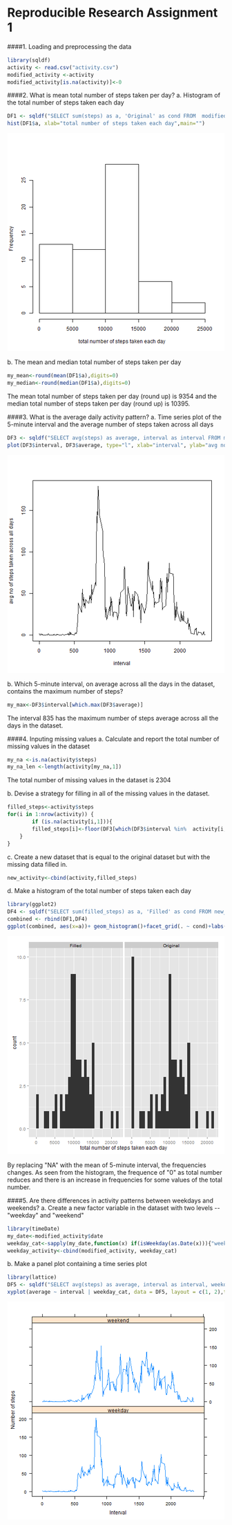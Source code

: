 Reproducible Research Assignment 1
===================================


####1. Loading and preprocessing the data


```r
library(sqldf)
activity <- read.csv("activity.csv")
modified_activity <-activity
modified_activity[is.na(activity)]<-0
```


            

####2. What is mean total number of steps taken per day?
a. Histogram of the total number of steps taken each day

```r
DF1 <- sqldf("SELECT sum(steps) as a, 'Original' as cond FROM  modified_activity group by date")
hist(DF1$a, xlab="total number of steps taken each day",main="")
```

![plot of chunk unnamed-chunk-2](figure/unnamed-chunk-2-1.png) 


b. The mean and median total number of steps taken per day

```r
my_mean<-round(mean(DF1$a),digits=0)
my_median<-round(median(DF1$a),digits=0)
```
The mean total number of steps taken per day (round up) is 9354 and the median total number of steps taken per day (round up) is 10395.
  

####3. What is the average daily activity pattern?
a. Time series plot of the 5-minute interval and the average number of steps taken across all days 

```r
DF3 <- sqldf("SELECT avg(steps) as average, interval as interval FROM modified_activity group by interval")
plot(DF3$interval, DF3$average, type="l", xlab="interval", ylab="avg no of steps taken across all days ")
```

![plot of chunk unnamed-chunk-4](figure/unnamed-chunk-4-1.png) 

b. Which 5-minute interval, on average across all the days in the dataset, contains the maximum number of steps?

```r
my_max<-DF3$interval[which.max(DF3$average)]
```
The interval 835 has the maximum number of steps average across all the days in the dataset.

####4. Inputing missing values
a. Calculate and report the total number of missing values in the dataset 

```r
my_na <-is.na(activity$steps)
my_na_len <-length(activity[my_na,1]) 
```
The total number of missing values in the dataset is 2304

b. Devise a strategy for filling in all of the missing values in the dataset.

```r
filled_steps<-activity$steps
for(i in 1:nrow(activity)) {
        if (is.na(activity[i,1])){
		filled_steps[i]<-floor(DF3[which(DF3$interval %in%  activity[i,3]),1])
	}
}
```

c. Create a new dataset that is equal to the original dataset but with the missing data filled in.

```r
new_activity<-cbind(activity,filled_steps)
```

d. Make a histogram of the total number of steps taken each day

```r
library(ggplot2)
DF4 <- sqldf("SELECT sum(filled_steps) as a, 'Filled' as cond FROM new_activity group by date")
combined <- rbind(DF1,DF4)
ggplot(combined, aes(x=a))+ geom_histogram()+facet_grid(. ~ cond)+labs(x="total number of steps taken each day")
```

![plot of chunk unnamed-chunk-9](figure/unnamed-chunk-9-1.png) 


By replacing "NA" with the mean of 5-minute interval, the frequencies changes. As seen from the histogram, the frequence of "0" as total number reduces and there is an increase in frequencies for some values of the total number.

####5. Are there differences in activity patterns between weekdays and weekends?
a. Create a new factor variable in the dataset with two levels -- "weekday" and "weekend"

```r
library(timeDate)
my_date<-modified_activity$date
weekday_cat<-sapply(my_date,function(x) if(isWeekday(as.Date(x))){"weekday"}else{"weekend"}  )
weekday_activity<-cbind(modified_activity, weekday_cat)
```

b. Make a panel plot containing a time series plot

```r
library(lattice)
DF5 <- sqldf("SELECT avg(steps) as average, interval as interval, weekday_cat as weekday_cat FROM weekday_activity group by interval, weekday_cat")
xyplot(average ~ interval | weekday_cat, data = DF5, layout = c(1, 2),type="l",ylab="Number of steps",xlab="Interval")
```

![plot of chunk unnamed-chunk-11](figure/unnamed-chunk-11-1.png) 
